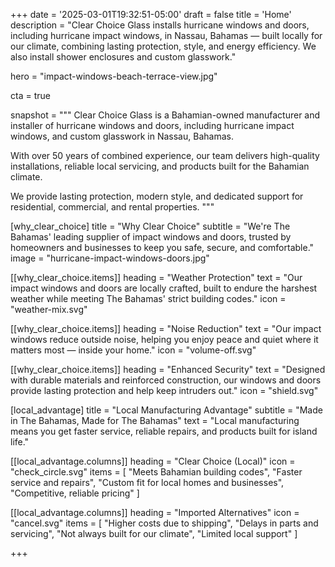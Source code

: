 +++
date = '2025-03-01T19:32:51-05:00'
draft = false
title = 'Home'
description = "Clear Choice Glass installs hurricane windows and doors, including hurricane impact windows, in Nassau, Bahamas — built locally for our climate, combining lasting protection, style, and energy efficiency. We also install shower enclosures and custom glasswork."

hero = "impact-windows-beach-terrace-view.jpg"

cta = true

snapshot = """
Clear Choice Glass is a Bahamian-owned manufacturer and installer of hurricane windows and doors, including hurricane impact windows, and custom glasswork in Nassau, Bahamas.

With over 50 years of combined experience, our team delivers high-quality installations, reliable local servicing, and products built for the Bahamian climate. 

We provide lasting protection, modern style, and dedicated support for residential, commercial, and rental properties.
"""

[why_clear_choice]
title = "Why Clear Choice"
subtitle = "We're The Bahamas' leading supplier of impact windows and doors, trusted by homeowners and businesses to keep you safe, secure, and comfortable."
image = "hurricane-impact-windows-doors.jpg"

[[why_clear_choice.items]]
heading = "Weather Protection"
text = "Our impact windows and doors are locally crafted, built to endure the harshest weather while meeting The Bahamas' strict building codes."
icon = "weather-mix.svg"

[[why_clear_choice.items]]
heading = "Noise Reduction"
text = "Our impact windows reduce outside noise, helping you enjoy peace and quiet where it matters most — inside your home."
icon = "volume-off.svg"

[[why_clear_choice.items]]
heading = "Enhanced Security"
text = "Designed with durable materials and reinforced construction, our windows and doors provide lasting protection and help keep intruders out."
icon = "shield.svg"


[local_advantage]
title = "Local Manufacturing Advantage"
subtitle = "Made in The Bahamas, Made for The Bahamas"
text = "Local manufacturing means you get faster service, reliable repairs, and products built for island life."

[[local_advantage.columns]]
heading = "Clear Choice (Local)"
icon = "check_circle.svg"
items = [
  "Meets Bahamian building codes",
  "Faster service and repairs",
  "Custom fit for local homes and businesses",
  "Competitive, reliable pricing"
]

[[local_advantage.columns]]
heading = "Imported Alternatives"
icon = "cancel.svg"
items = [
  "Higher costs due to shipping",
  "Delays in parts and servicing",
  "Not always built for our climate",
  "Limited local support"
]


+++
